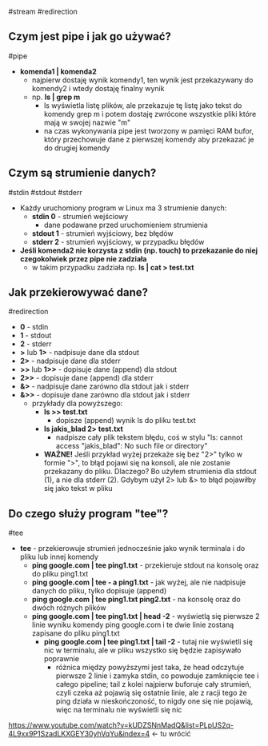 #stream #redirection

## Czym jest pipe i jak go używać?
#pipe
- **komenda1 | komenda2**
	- najpierw dostaję wynik komendy1, ten wynik jest przekazywany do komendy2 i wtedy dostaję finalny wynik
	- np. **ls | grep m**
		- ls wyświetla listę plików, ale przekazuje tę listę jako tekst do komendy grep m i potem dostaję zwrócone wszystkie pliki które mają w swojej nazwie "m"
		- na czas wykonywania pipe jest tworzony w pamięci RAM bufor, który przechowuje dane z pierwszej komendy aby przekazać je do drugiej komendy

## Czym są strumienie danych?
#stdin #stdout #stderr
- Każdy uruchomiony program w Linux ma 3 strumienie danych:
	- **stdin 0** - strumień wejściowy
		- dane podawane przed uruchomieniem strumienia
	- **stdout 1** - strumień wyjściowy, bez błędów
	- **stderr 2** - strumień wyjściowy, w przypadku błędów
- **Jeśli komenda2 nie korzysta z stdin (np. touch) to przekazanie do niej czegokolwiek przez pipe nie zadziała**
	- w takim przypadku zadziała np. **ls | cat > test.txt**

## Jak przekierowywać dane?
#redirection 
- **0** - stdin
- **1** - stdout
- **2** - stderr
- **>** lub **1>** - nadpisuje dane dla stdout
- **2>** - nadpisuje dane dla stderr
- **>>** lub **1>>** - dopisuje dane (append) dla stdout
- **2>>** - dopisuje dane (append) dla stderr
- **&>** - nadpisuje dane zarówno dla stdout jak i stderr
- **&>>** - dopisuje dane zarówno dla stdout jak i stderr
	- przykłady dla powyższego:
		- **ls >> test.txt**
			- dopisze (append) wynik ls do pliku test.txt
		- **ls jakis_blad 2> test.txt**
			- nadpisze cały plik tekstem błędu, coś w stylu "ls: cannot access "jakis_blad": No such file or directory"
		- **WAŻNE!** Jeśli przykład wyżej przekaże się bez "2>" tylko w formie ">", to błąd pojawi się na konsoli, ale nie zostanie przekazany do pliku. Dlaczego? Bo użyłem strumienia dla stdout (1), a nie dla stderr (2). Gdybym użył 2> lub &> to błąd pojawiłby się jako tekst w pliku

## Do czego służy program "tee"?
#tee
- **tee** - przekierowuje strumień jednocześnie jako wynik terminala i do pliku lub innej komendy
	- **ping google.com | tee ping1.txt** - przekieruje stdout na konsolę oraz do pliku ping1.txt
	- **ping google.com | tee - a ping1.txt** - jak wyżej, ale nie nadpisuje danych do pliku, tylko dopisuje (append)
	- **ping google.com | tee ping1.txt ping2.txt** - na konsolę oraz do dwóch różnych plików
	- **ping google.com | tee ping1.txt | head -2** - wyświetlą się pierwsze 2 linie wyniku komendy ping google.com i te dwie linie zostaną zapisane do pliku ping1.txt
		- **ping google.com | tee ping1.txt | tail -2** - tutaj nie wyświetli się nic w terminalu, ale w pliku wszystko się będzie zapisywało poprawnie
			- różnica między powyższymi jest taka, że head odczytuje pierwsze 2 linie i zamyka stdin, co powoduje zamknięcie tee i całego pipeline; tail z kolei najpierw buforuje cały strumień, czyli czeka aż pojawią się ostatnie linie, ale z racji tego że ping działa w nieskończoność, to nigdy one się nie pojawią, więc na terminalu nie wyświetli się nic




https://www.youtube.com/watch?v=kUDZSNnMadQ&list=PLpUS2q-4L9xx9P1SzadLKXGEY30yhVqYu&index=4 <- tu wrócić